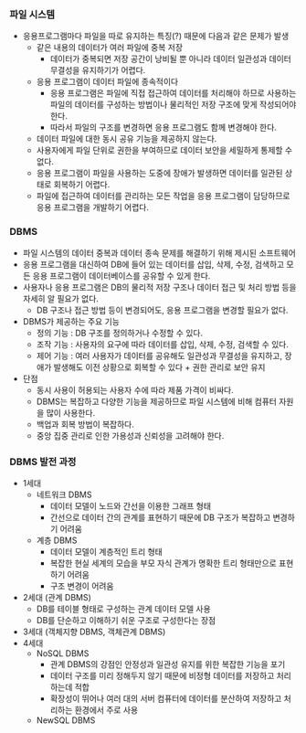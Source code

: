 ### 파일 시스템
- 응용프로그램마다 파일을 따로 유지하는 특징(?) 때문에 다음과 같은 문제가 발생 
  - 같은 내용의 데이터가 여러 파일에 중복 저장
    - 데이터가 중복되면 저장 공간이 낭비될 뿐 아니라 데이터 일관성과 데이터 무결성을 유지하기가 어렵다.
  - 응용 프로그램이 데이터 파일에 종속적이다
    - 응용 프로그램은 파일에 직접 접근하여 데이터를 처리해야 하므로 사용하는 파일의 데이터를 구성하는 방법이나 물리적인 저장 구조에 맞게 작성되어야 한다.
    - 따라서 파일의 구조를 변경하면 응용 프로그램도 함께 변경해야 한다.
  - 데이터 파일에 대한 동시 공유 기능을 제공하지 않는다.
  - 사용자에게 파일 단위로 권한을 부여하므로 데이터 보안을 세밀하게 통제할 수 없다.
  - 응용 프로그램이 파일을 사용하는 도중에 장애가 발생하면 데이터를 일관된 상태로 회복하기 어렵다.
  - 파일에 접근하여 데이터를 관리하는 모든 작업을 응용 프로그램이 담당하므로 응용 프로그램을 개발하기 어렵다.

### DBMS
- 파일 시스템의 데이터 중복과 데이터 종속 문제를 해결하기 위해 제시된 소프트웨어 
- 응용 프로그램을 대신하여 DB에 들어 있는 데이터를 삽입, 삭제, 수정, 검색하고 모든 응용 프로그램이 데이터베이스를 공유할 수 있게 한다.
- 사용자나 응용 프로그램은 DB의 물리적 저장 구조나 데이터 접근 및 처리 방법 등을 자세히 알 필요가 없다.
  - DB 구조나 접근 방법 등이 변경되어도, 응용 프로그램을 변경할 필요가 없다.
- DBMS가 제공하는 주요 기능
  - 정의 기능 : DB 구조를 정의하거나 수정할 수 있다.
  - 조작 기능 : 사용자의 요구에 따라 데이터를 삽입, 삭제, 수정, 검색할 수 있다.
  - 제어 기능 : 여러 사용자가 데이터를 공유해도 일관성과 무결성을 유지하고, 장애가 발생해도 이전 상황으로 회복할 수 있다 + 권한 관리로 보안 유지
- 단점
  - 동시 사용이 허용되는 사용자 수에 따라 제품 가격이 비싸다.
  - DBMS는 복잡하고 다양한 기능을 제공하므로 파일 시스템에 비해 컴퓨터 자원을 많이 사용한다.
  - 백업과 회복 방법이 복잡하다.
  - 중앙 집중 관리로 인한 가용성과 신뢰성을 고려해야 한다.

### DBMS 발전 과정
- 1세대
  - 네트워크 DBMS
    - 데이터 모델이 노드와 간선을 이용한 그래프 형태
    - 간선으로 데이터 간의 관계를 표현하기 때문에 DB 구조가 복잡하고 변경하기 어려움
  - 계층 DBMS
    - 데이터 모델이 계층적인 트리 형태
    - 복잡한 현실 세계의 모습을 부모 자식 관계가 명확한 트리 형태만으로 표현하기 어려움
    - 구조 변경이 어려움
- 2세대 (관계 DBMS)
  - DB를 테이블 형태로 구성하는 관계 데이터 모델 사용
  - DB를 단순하고 이해하기 쉬운 구조로 구성한다는 장점
- 3세대 (객체지향 DBMS, 객체관계 DBMS)
- 4세대
  - NoSQL DBMS
    - 관계 DBMS의 강점인 안정성과 일관성 유지를 위한 복잡한 기능을 포기
    - 데이터 구조를 미리 정해두지 않기 때문에 비정형 데이터를 저장하고 처리하는데 적합
    - 확장성이 뛰어나 여러 대의 서버 컴퓨터에 데이터를 분산하여 저장하고 처리하는 환경에서 주로 사용
  - NewSQL DBMS
